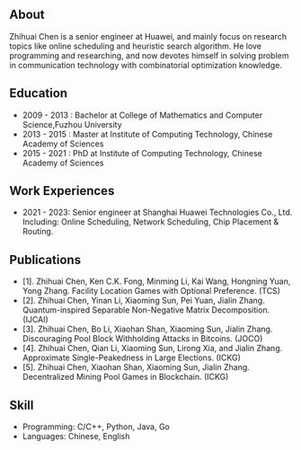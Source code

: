 ## About 
Zhihuai Chen is a senior engineer at Huawei, and mainly focus on research topics like online scheduling and heuristic search algorithm. He love programming and researching, and now devotes himself in solving problem in communication technology with combinatorial optimization knowledge.

## Education
- 2009 - 2013 : Bachelor at College of Mathematics and Computer Science,Fuzhou University
- 2013 - 2015 : Master at Institute of Computing Technology, Chinese Academy of Sciences
- 2015 - 2021 : PhD at Institute of Computing Technology, Chinese Academy of Sciences

## Work Experiences
- 2021 - 2023: Senior engineer at Shanghai Huawei Technologies Co., Ltd. Including: Online Scheduling, Network Scheduling, Chip Placement & Routing.
   
## Publications
- [1].	Zhihuai Chen, Ken C.K. Fong, Minming Li, Kai Wang, Hongning Yuan, Yong Zhang. Facility Location Games with Optional Preference. (TCS)
- [2].	Zhihuai Chen, Yinan Li, Xiaoming Sun, Pei Yuan, Jialin Zhang. Quantum-inspired Separable Non-Negative Matrix Decomposition. (IJCAI) 
- [3].	Zhihuai Chen, Bo Li, Xiaohan Shan, Xiaoming Sun, Jialin Zhang. Discouraging Pool Block Withholding Attacks in Bitcoins. (JOCO)
- [4].	Zhihuai Chen, Qian Li, Xiaoming Sun, Lirong Xia, and Jialin Zhang. Approximate Single-Peakedness in Large Elections. (ICKG)
- [5].	Zhihuai Chen, Xiaohan Shan, Xiaoming Sun, Jialin Zhang. Decentralized Mining Pool Games in Blockchain. (ICKG)

## Skill
- Programming: C/C++, Python, Java, Go
- Languages: Chinese, English
